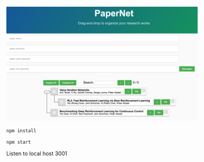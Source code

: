 ![Alt text](img.jpg?raw=true "Optional Title")

```
npm install
```

```
npm start
```

Listen to local host 3001

